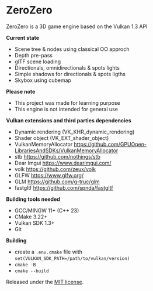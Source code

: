 # ZeroZero

ZeroZero is a 3D game engine based on the Vulkan 1.3 API

**Current state**
- Scene tree & nodes using classical OO approch
- Depth pre-pass
- glTF scene loading
- Directionals, omnidirectionals & spots lights
- Simple shadows for directionals & spots ligths
- Skybox using cubemap

**Please note**
- This project was made for learning purpose
- This engine is not intended for general use

**Vulkan extensions and third parties dependencies**
- Dynamic rendering (VK_KHR_dynamic_rendering)
- Shader object (VK_EXT_shader_object)
- VulkanMemoryAllocator https://github.com/GPUOpen-LibrariesAndSDKs/VulkanMemoryAllocator
- stb https://github.com/nothings/stb
- Dear Imgui https://www.dearimgui.com/
- volk https://github.com/zeux/volk
- GLFW https://www.glfw.org/
- GLM https://github.com/g-truc/glm
- fastgltf https://github.com/spnda/fastgltf

**Building tools needed**
- GCC/MINGW 11+ (C++ 23)
- CMake 3.22+
- Vulkan SDK 1.3+ 
- Git

**Building**
- create a `.env.cmake` file with `set(VULKAN_SDK_PATH=/path/to/vulkan/version)`
- `cmake -B`
- `cmake --build`

Released under the [MIT license](https://raw.githubusercontent.com/HenriMichelon/zero_zero/main/LICENSE.txt).
